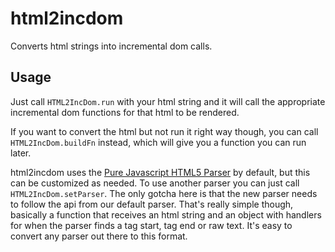 # html2incdom

Converts html strings into incremental dom calls.

## Usage

Just call `HTML2IncDom.run` with your html string and it will call the appropriate incremental dom functions for that html to be rendered.

If you want to convert the html but not run it right way though, you can call `HTML2IncDom.buildFn` instead, which will give you a function you can run later.

html2incdom uses the [Pure Javascript HTML5 Parser](https://github.com/blowsie/Pure-JavaScript-HTML5-Parser) by default, but this can be customized as needed. To use another parser you can just call `HTML2IncDom.setParser`. The only gotcha here is that the new parser needs to follow the api from our default parser. That's really simple though, basically a function that receives an html string and an object with handlers for when the parser finds a tag start, tag end or raw text. It's easy to convert any parser out there to this format.
